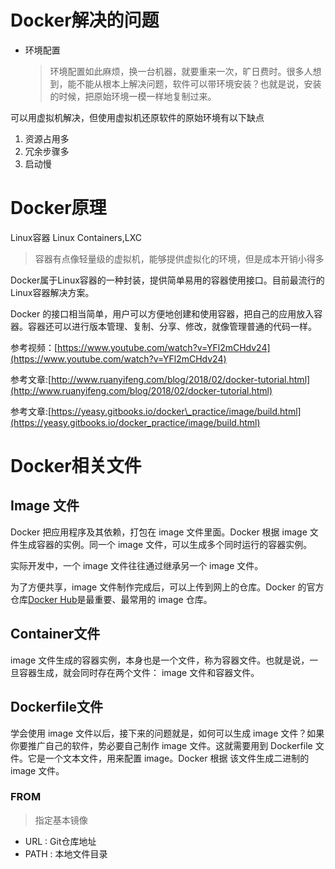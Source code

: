# Docker解决的问题

* 环境配置
  > 环境配置如此麻烦，换一台机器，就要重来一次，旷日费时。很多人想到，能不能从根本上解决问题，软件可以带环境安装？也就是说，安装的时候，把原始环境一模一样地复制过来。

可以用虚拟机解决，但使用虚拟机还原软件的原始环境有以下缺点

1. 资源占用多
2. 冗余步骤多
3. 启动慢

# Docker原理

Linux容器 Linux Containers,LXC

> 容器有点像轻量级的虚拟机，能够提供虚拟化的环境，但是成本开销小得多

Docker属于Linux容器的一种封装，提供简单易用的容器使用接口。目前最流行的Linux容器解决方案。

Docker 的接口相当简单，用户可以方便地创建和使用容器，把自己的应用放入容器。容器还可以进行版本管理、复制、分享、修改，就像管理普通的代码一样。

参考视频：[https://www.youtube.com/watch?v=YFl2mCHdv24](https://www.youtube.com/watch?v=YFl2mCHdv24)

参考文章:[http://www.ruanyifeng.com/blog/2018/02/docker-tutorial.html](http://www.ruanyifeng.com/blog/2018/02/docker-tutorial.html)

参考文章:[https://yeasy.gitbooks.io/docker\_practice/image/build.html](https://yeasy.gitbooks.io/docker_practice/image/build.html)

# Docker相关文件

## Image 文件

Docker 把应用程序及其依赖，打包在 image 文件里面。Docker 根据 image 文件生成容器的实例。同一个 image 文件，可以生成多个同时运行的容器实例。

实际开发中，一个 image 文件往往通过继承另一个 image 文件。

为了方便共享，image 文件制作完成后，可以上传到网上的仓库。Docker 的官方仓库[Docker Hub](https://hub.docker.com/)是最重要、最常用的 image 仓库。

## Container文件

image 文件生成的容器实例，本身也是一个文件，称为容器文件。也就是说，一旦容器生成，就会同时存在两个文件： image 文件和容器文件。

## Dockerfile文件

学会使用 image 文件以后，接下来的问题就是，如何可以生成 image 文件？如果你要推广自己的软件，势必要自己制作 image 文件。这就需要用到 Dockerfile 文件。它是一个文本文件，用来配置 image。Docker 根据 该文件生成二进制的 image 文件。

### FROM

> 指定基本镜像

* URL : Git仓库地址
* PATH : 本地文件目录





